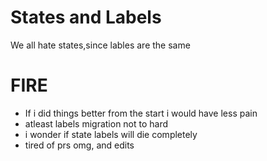 # States and Labels

We all hate states,since lables are the same

# FIRE

- If i did things better from the start i would have less pain
- atleast labels migration not to hard
- i wonder if state labels will die completely
- tired of prs omg, and edits
